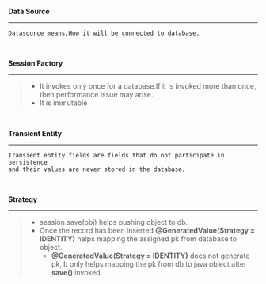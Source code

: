 **Data Source** <hr />

```
Datasource means,How it will be connected to database.
```
<br />

**Session Factory** <hr /> 
> - It invokes only once for a database.If it is invoked more than once, then performance issue may arise.
> - It is immutable

<br />

**Transient Entity** <hr />
```
Transient entity fields are fields that do not participate in persistence
and their values are never stored in the database.
```
<br />

**Strategy** <hr />
> - session.save(obj) helps pushing object to db.
> - Once the record has been inserted **@GeneratedValue(Strategy = IDENTITY)** helps mapping the assigned pk from database to object.
>    - **@GeneratedValue(Strategy = IDENTITY)** does not generate pk, It only helps mapping the pk from db to java object after **save()** invoked.